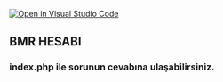 [![Open in Visual Studio Code](https://classroom.github.com/assets/open-in-vscode-f059dc9a6f8d3a56e377f745f24479a46679e63a5d9fe6f495e02850cd0d8118.svg)](https://classroom.github.com/online_ide?assignment_repo_id=5411190&assignment_repo_type=AssignmentRepo)
## BMR HESABI
### index.php ile sorunun cevabına ulaşabilirsiniz.

